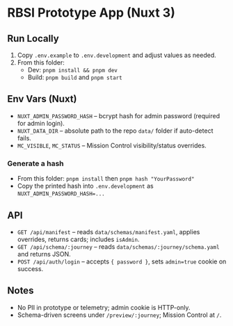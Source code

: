 # RBSI Prototype App (Nuxt 3)

## Run Locally

1. Copy `.env.example` to `.env.development` and adjust values as needed.
2. From this folder:
   - Dev: `pnpm install && pnpm dev`
   - Build: `pnpm build` and `pnpm start`

## Env Vars (Nuxt)

- `NUXT_ADMIN_PASSWORD_HASH` – bcrypt hash for admin password (required for admin login).
- `NUXT_DATA_DIR` – absolute path to the repo `data/` folder if auto-detect fails.
- `MC_VISIBLE`, `MC_STATUS` – Mission Control visibility/status overrides.

### Generate a hash

- From this folder: `pnpm install` then `pnpm hash "YourPassword"`
- Copy the printed hash into `.env.development` as `NUXT_ADMIN_PASSWORD_HASH=...`

## API

- `GET /api/manifest` – reads `data/schemas/manifest.yaml`, applies overrides, returns cards; includes `isAdmin`.
- `GET /api/schema/:journey` – reads `data/schemas/:journey/schema.yaml` and returns JSON.
- `POST /api/auth/login` – accepts `{ password }`, sets `admin=true` cookie on success.

## Notes

- No PII in prototype or telemetry; admin cookie is HTTP-only.
- Schema-driven screens under `/preview/:journey`; Mission Control at `/`.
